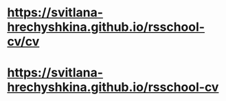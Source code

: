 # https://svitlana-hrechyshkina.github.io/rsschool-cv/cv

# https://svitlana-hrechyshkina.github.io/rsschool-cv
